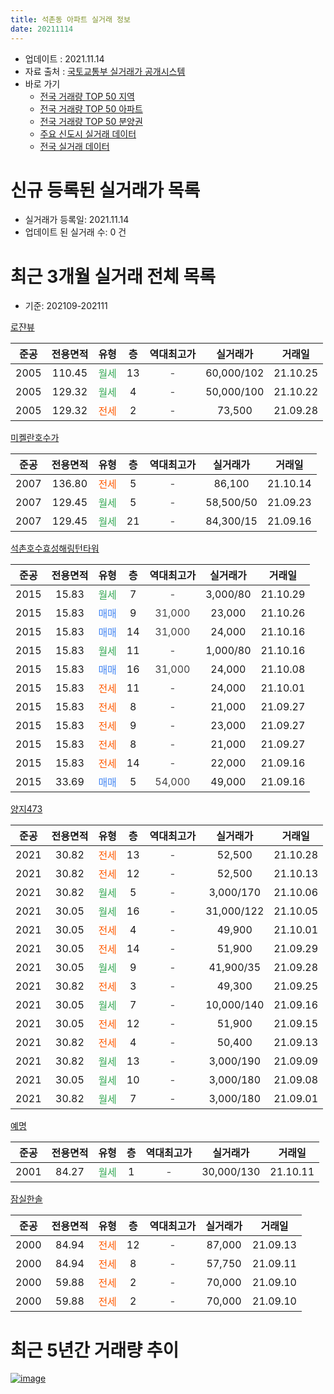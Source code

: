 ```yaml
---
title: 석촌동 아파트 실거래 정보
date: 20211114
---
```


* 업데이트 : 2021.11.14
* 자료 출처 : [국토교통부 실거래가 공개시스템](http://rt.molit.go.kr)
* 바로 가기
    * [전국 거래량 TOP 50 지역](https://apt-info.github.io/apt-trade-info/tr)
    * [전국 거래량 TOP 50 아파트](https://apt-info.github.io/apt-trade-info/ta)
    * [전국 거래량 TOP 50 분양권](https://apt-info.github.io/apt-trade-info/tb)
    * [주요 신도시 실거래 데이터](https://apt-info.github.io/apt-trade-info/newtown)
    * [전국 실거래 데이터](https://apt-info.github.io/apt-trade-info/all)



<script async src="https://pagead2.googlesyndication.com/pagead/js/adsbygoogle.js"></script>
<!-- 기본광고 -->
<ins class="adsbygoogle"
     style="display:block"
     data-ad-client="ca-pub-1142216861245946"
     data-ad-slot="4805727019"
     data-ad-format="auto"
     data-full-width-responsive="true"></ins>
<script>
     (adsbygoogle = window.adsbygoogle || []).push({});
</script>


# 신규 등록된 실거래가 목록

* 실거래가 등록일: 2021.11.14
* 업데이트 된 실거래 수: 0 건




<script async src="https://pagead2.googlesyndication.com/pagead/js/adsbygoogle.js"></script>
<!-- 기본광고 -->
<ins class="adsbygoogle"
     style="display:block"
     data-ad-client="ca-pub-1142216861245946"
     data-ad-slot="4805727019"
     data-ad-format="auto"
     data-full-width-responsive="true"></ins>
<script>
     (adsbygoogle = window.adsbygoogle || []).push({});
</script>


# 최근 3개월 실거래 전체 목록
* 기준: 202109-202111


[로쟌뷰](https://search.naver.com/search.naver?query=%EB%A1%9C%EC%9F%8C%EB%B7%B0)

|준공|전용면적|유형|층|역대최고가|실거래가|거래일|
|:---:|:---:|:---:|:---:|:---:|:---:|:---:|
|2005|110.45|<span style="color:#34A853">월세</span>|13|<span style="color:#444444">-</span>|60,000/102|21.10.25|
|2005|129.32|<span style="color:#34A853">월세</span>|4|<span style="color:#444444">-</span>|50,000/100|21.10.22|
|2005|129.32|<span style="color:#FF5A00">전세</span>|2|<span style="color:#444444">-</span>|73,500|21.09.28|

[미켈란호수가](https://search.naver.com/search.naver?query=%EB%AF%B8%EC%BC%88%EB%9E%80%ED%98%B8%EC%88%98%EA%B0%80)

|준공|전용면적|유형|층|역대최고가|실거래가|거래일|
|:---:|:---:|:---:|:---:|:---:|:---:|:---:|
|2007|136.80|<span style="color:#FF5A00">전세</span>|5|<span style="color:#444444">-</span>|86,100|21.10.14|
|2007|129.45|<span style="color:#34A853">월세</span>|5|<span style="color:#444444">-</span>|58,500/50|21.09.23|
|2007|129.45|<span style="color:#34A853">월세</span>|21|<span style="color:#444444">-</span>|84,300/15|21.09.16|

[석촌호수효성해링턴타워](https://search.naver.com/search.naver?query=%EC%84%9D%EC%B4%8C%ED%98%B8%EC%88%98%ED%9A%A8%EC%84%B1%ED%95%B4%EB%A7%81%ED%84%B4%ED%83%80%EC%9B%8C)

|준공|전용면적|유형|층|역대최고가|실거래가|거래일|
|:---:|:---:|:---:|:---:|:---:|:---:|:---:|
|2015|15.83|<span style="color:#34A853">월세</span>|7|<span style="color:#444444">-</span>|3,000/80|21.10.29|
|2015|15.83|<span style="color:#4285F3">매매</span>|9|<span style="color:#444444">31,000</span>|23,000|21.10.26|
|2015|15.83|<span style="color:#4285F3">매매</span>|14|<span style="color:#444444">31,000</span>|24,000|21.10.16|
|2015|15.83|<span style="color:#34A853">월세</span>|11|<span style="color:#444444">-</span>|1,000/80|21.10.16|
|2015|15.83|<span style="color:#4285F3">매매</span>|16|<span style="color:#444444">31,000</span>|24,000|21.10.08|
|2015|15.83|<span style="color:#FF5A00">전세</span>|11|<span style="color:#444444">-</span>|24,000|21.10.01|
|2015|15.83|<span style="color:#FF5A00">전세</span>|8|<span style="color:#444444">-</span>|21,000|21.09.27|
|2015|15.83|<span style="color:#FF5A00">전세</span>|9|<span style="color:#444444">-</span>|23,000|21.09.27|
|2015|15.83|<span style="color:#FF5A00">전세</span>|8|<span style="color:#444444">-</span>|21,000|21.09.27|
|2015|15.83|<span style="color:#FF5A00">전세</span>|14|<span style="color:#444444">-</span>|22,000|21.09.16|
|2015|33.69|<span style="color:#4285F3">매매</span>|5|<span style="color:#444444">54,000</span>|49,000|21.09.16|

[양지473](https://search.naver.com/search.naver?query=%EC%96%91%EC%A7%80473)

|준공|전용면적|유형|층|역대최고가|실거래가|거래일|
|:---:|:---:|:---:|:---:|:---:|:---:|:---:|
|2021|30.82|<span style="color:#FF5A00">전세</span>|13|<span style="color:#444444">-</span>|52,500|21.10.28|
|2021|30.82|<span style="color:#FF5A00">전세</span>|12|<span style="color:#444444">-</span>|52,500|21.10.13|
|2021|30.82|<span style="color:#34A853">월세</span>|5|<span style="color:#444444">-</span>|3,000/170|21.10.06|
|2021|30.05|<span style="color:#34A853">월세</span>|16|<span style="color:#444444">-</span>|31,000/122|21.10.05|
|2021|30.05|<span style="color:#FF5A00">전세</span>|4|<span style="color:#444444">-</span>|49,900|21.10.01|
|2021|30.05|<span style="color:#FF5A00">전세</span>|14|<span style="color:#444444">-</span>|51,900|21.09.29|
|2021|30.05|<span style="color:#34A853">월세</span>|9|<span style="color:#444444">-</span>|41,900/35|21.09.28|
|2021|30.82|<span style="color:#FF5A00">전세</span>|3|<span style="color:#444444">-</span>|49,300|21.09.25|
|2021|30.05|<span style="color:#34A853">월세</span>|7|<span style="color:#444444">-</span>|10,000/140|21.09.16|
|2021|30.05|<span style="color:#FF5A00">전세</span>|12|<span style="color:#444444">-</span>|51,900|21.09.15|
|2021|30.82|<span style="color:#FF5A00">전세</span>|4|<span style="color:#444444">-</span>|50,400|21.09.13|
|2021|30.82|<span style="color:#34A853">월세</span>|13|<span style="color:#444444">-</span>|3,000/190|21.09.09|
|2021|30.05|<span style="color:#34A853">월세</span>|10|<span style="color:#444444">-</span>|3,000/180|21.09.08|
|2021|30.82|<span style="color:#34A853">월세</span>|7|<span style="color:#444444">-</span>|3,000/180|21.09.01|

[예명](https://search.naver.com/search.naver?query=%EC%98%88%EB%AA%85)

|준공|전용면적|유형|층|역대최고가|실거래가|거래일|
|:---:|:---:|:---:|:---:|:---:|:---:|:---:|
|2001|84.27|<span style="color:#34A853">월세</span>|1|<span style="color:#444444">-</span>|30,000/130|21.10.11|

[잠실한솔](https://search.naver.com/search.naver?query=%EC%9E%A0%EC%8B%A4%ED%95%9C%EC%86%94)

|준공|전용면적|유형|층|역대최고가|실거래가|거래일|
|:---:|:---:|:---:|:---:|:---:|:---:|:---:|
|2000|84.94|<span style="color:#FF5A00">전세</span>|12|<span style="color:#444444">-</span>|87,000|21.09.13|
|2000|84.94|<span style="color:#FF5A00">전세</span>|8|<span style="color:#444444">-</span>|57,750|21.09.11|
|2000|59.88|<span style="color:#FF5A00">전세</span>|2|<span style="color:#444444">-</span>|70,000|21.09.10|
|2000|59.88|<span style="color:#FF5A00">전세</span>|2|<span style="color:#444444">-</span>|70,000|21.09.10|



<script async src="https://pagead2.googlesyndication.com/pagead/js/adsbygoogle.js"></script>
<!-- 기본광고 -->
<ins class="adsbygoogle"
     style="display:block"
     data-ad-client="ca-pub-1142216861245946"
     data-ad-slot="4805727019"
     data-ad-format="auto"
     data-full-width-responsive="true"></ins>
<script>
     (adsbygoogle = window.adsbygoogle || []).push({});
</script>


# 최근 5년간 거래량 추이


<div style="width:100%;">
    <canvas id="deal_progress" height="200"></canvas>
</div>

<script>
new Chart(document.getElementById("deal_progress"), {
    type: 'line',
    data: {
        labels: ['16.01','16.02','16.03','16.04','16.05','16.06','16.07','16.08','16.09','16.10','16.11','16.12','17.01','17.02','17.03','17.04','17.05','17.06','17.07','17.08','17.09','17.10','17.11','17.12','18.01','18.02','18.03','18.04','18.05','18.06','18.07','18.08','18.09','18.10','18.11','18.12','19.01','19.02','19.03','19.04','19.05','19.06','19.07','19.08','19.09','19.10','19.11','19.12','20.01','20.02','20.03','20.04','20.05','20.06','20.07','20.08','20.09','20.10','20.11','20.12','21.01','21.02','21.03','21.04','21.05','21.06','21.07','21.08','21.09','21.10'],
        datasets: [{
            label: '매매/분양권',
            data: [3,0,7,6,3,9,7,2,8,8,3,3,4,5,4,3,7,5,11,2,7,6,8,5,6,5,6,1,5,0,5,8,5,4,5,4,0,2,3,3,5,9,5,4,11,13,6,6,4,6,6,2,4,14,12,8,3,0,4,10,2,5,1,2,4,3,8,1,1,3],
            borderColor: "rgba(66, 133, 243, 1)",
            backgroundColor: "rgba(66, 133, 243, 0.05)",
            borderWidth: 1,
            pointRadius: 0,
            fill: false,
            lineTension: 0
        },{
            label: '전/월세',
            data: [10,5,7,9,3,5,5,4,9,13,7,9,8,9,13,7,9,5,5,13,9,12,13,17,17,15,13,9,7,7,8,9,9,11,6,14,19,10,17,11,7,8,9,10,13,10,17,8,9,15,8,10,4,4,19,4,12,8,7,8,9,7,13,4,4,10,10,15,20,12],
            borderColor: "rgba(255, 90, 0, 1)",
            backgroundColor: "rgba(255, 90, 0, 0.05)",
            borderWidth: 1,
            pointRadius: 0,
            fill: false,
            lineTension: 0
        },{
            label: '합계',
            data: [13,5,14,15,6,14,12,6,17,21,10,12,12,14,17,10,16,10,16,15,16,18,21,22,23,20,19,10,12,7,13,17,14,15,11,18,19,12,20,14,12,17,14,14,24,23,23,14,13,21,14,12,8,18,31,12,15,8,11,18,11,12,14,6,8,13,18,16,21,15],
            borderColor: "rgba(0, 0, 0, 1)",
            backgroundColor: "rgba(0, 0, 0, 0.03)",
            borderWidth: 0.1,
            pointRadius: 0,
            fill: true,
            lineTension: 0
        }
        ]
    },
    options: {
        responsive: true,
        title: {
            display: false
        },
        tooltips: {
            mode: 'index',
            intersect: false
        },
        hover: {
            mode: 'nearest',
            intersect: true
        },
        scales: {
            xAxes: [{
                display: true,
                scaleLabel: {
                    display: true,
                    labelString: '년/월'
                }
            }],
            yAxes: [{
                display: true,
                ticks: {
                    suggestedMin: 0,
                },
                scaleLabel: {
                    display: true,
                    labelString: '실거래 수'
                }
            }]
        }
    }
});

</script>


[![image](https://apt-info.github.io/images/2020-01-03-apt-trade-info/1024x500.png)](https://play.google.com/store/apps/details?id=com.aptinfo.apttradeinfo)

